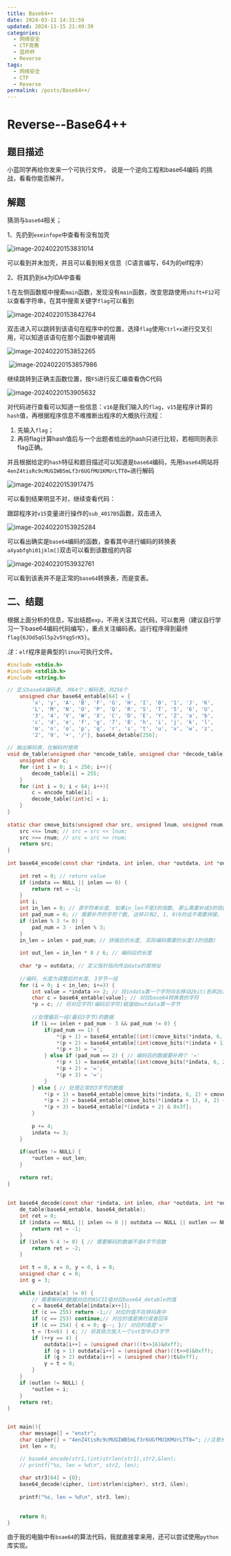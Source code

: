 ```yaml
---
title: Base64++
date: 2024-03-11 14:31:59
updated: 2024-11-15 21:49:39
categories:
  - 网络安全
  - CTF竞赛
  - 蓝桥杯
  - Reverse
tags:
  - 网络安全
  - CTF
  - Reverse
permalink: /posts/Base64++/
---
```

# Reverse--Base64++

## 题目描述

小蓝同学再给你发来一个可执行文件， 说是一个逆向工程和base64编码
的挑战，看看你能否解开。

## 解题

猜测与`base64`相关；

1、先扔到`exeinfope`中查看有没有加壳

![image-20240220153831014](Base64++/image-20240220153831014.png)

可以看到并未加壳，并且可以看到相关信息（C语言编写，64为的elf程序）

2、将其扔到`64`为IDA中查看

1.在左侧函数框中搜索`main`函数，发现没有`main`函数，改变思路使用`shift+F12`可以查看字符串，在其中搜索关键字`flag`可以看到

![image-20240220153842764](Base64++/image-20240220153842764.png)

双击进入可以跳转到该语句在程序中的位置，选择`flag`使用`Ctrl+x`进行交叉引用，可以知道该语句在那个函数中被调用

![image-20240220153852265](Base64++/image-20240220153852265.png)

​    ![image-20240220153857986](Base64++/image-20240220153857986.png)

继续跳转到正确主函数位置，按`F5`进行反汇编查看伪C代码

![image-20240220153905632](Base64++/image-20240220153905632.png)

对代码进行查看可以知道一些信息：`v16`是我们输入的`flag`，`v15`是程序计算的`hash`值，再根据程序信息不难推断出程序的大概执行流程：

1. 先输入`flag`；
2. 再将flag计算hash值后与一个出题者给出的hash只进行比较，若相同则表示flag正确。

并且根据给定的`hash`特征和题目描述可以知道是`base64`编码，先用`base64`网站将`4enZ4tisRc9cMUGIWB5mLf3r6UGfMU1KMUrLTT0=`进行解码

![image-20240220153917475](Base64++/image-20240220153917475.png)

可以看到结果明显不对，继续查看代码：

跟踪程序对`v15`变量进行操作的`sub_4017B5`函数，双击进入

![image-20240220153925284](Base64++/image-20240220153925284.png)

可以看出确实是`base64`编码的函数，查看其中进行编码的转换表`aXyabfghi01jklm[]`双击可以看到该数组的内容

![image-20240220153932761](Base64++/image-20240220153932761.png)

可以看到该表并不是正常的`base64`转换表，而是变表。

## 二、结题

根据上面分析的信息，写出结题`exp`，不用关注其它代码，可以套用（建议自行学习一下base64编码代码编写），重点关注编码表。运行程序得到最终`flag{6JOd5qGl5p2v5Yqg5rK5}`。

*注*：`elf`程序是典型的`linux`可执行文件。

```c
#include <stdio.h>
#include <stdlib.h>
#include <string.h>

// 定义base64编码表, 共64个；解码表，共256个
    unsigned char base64_entable[64] = {
        'x', 'y', 'A', 'B', 'F', 'G', 'H', 'I', '0', '1', 'J', 'K', 
        'L', 'M', 'N', 'O', 'P', 'Q', 'R', 'S', 'T', '5', '6', 'U', 
        '3', '4', 'V', 'W', 'X', 'C', 'D', 'E', 'Y', 'Z', 'a', 'b', 
        'c', 'd', 'e', 'f', 'g', '7', '8', 'h', 'i', 'j', 'k', 'l', 
        'm', 'n', 'o', 'p', 'q', 'r', 's', 't', 'u', 'v', 'w', 'z', 
        '2', '9', '+', '/'}, base64_detable[256];
 
// 输出解码表，在解码时使用
void de_table(unsigned char *encode_table, unsigned char *decode_table){
    unsigned char c;
    for (int i = 0; i < 256; i++){
        decode_table[i] = 255;
    }
    for (int i = 0; i < 64; i++){
        c = encode_table[i];
        decode_table[(int)c] = i;
    }
}
 
static char cmove_bits(unsigned char src, unsigned lnum, unsigned rnum) {
    src <<= lnum; // src = src << lnum;
    src >>= rnum; // src = src >> rnum;
    return src;
}
 
int base64_encode(const char *indata, int inlen, char *outdata, int *outlen) {
 
    int ret = 0; // return value
    if (indata == NULL || inlen == 0) {
        return ret = -1;
    }
    int i;
    int in_len = 0; // 源字符串长度, 如果in_len不是3的倍数, 那么需要补成3的倍数
    int pad_num = 0; // 需要补齐的字符个数, 这样只有2, 1, 0(0的话不需要拼接, )
    if (inlen % 3 != 0) {
        pad_num = 3 - inlen % 3;
    }
    in_len = inlen + pad_num; // 拼接后的长度, 实际编码需要的长度(3的倍数)
 
    int out_len = in_len * 8 / 6; // 编码后的长度
 
    char *p = outdata; // 定义指针指向传出data的首地址
 
    //编码, 长度为调整后的长度, 3字节一组
    for (i = 0; i < in_len; i+=3) {
        int value = *indata >> 2; // 将indata第一个字符向右移动2bit(丢弃2bit)
        char c = base64_entable[value]; // 对应base64转换表的字符
        *p = c; // 将对应字符(编码后字符)赋值给outdata第一字节
 
        //处理最后一组(最后3字节)的数据
        if (i == inlen + pad_num - 3 && pad_num != 0) {
            if(pad_num == 1) {
                *(p + 1) = base64_entable[(int)(cmove_bits(*indata, 6, 2) + cmove_bits(*(indata + 1), 0, 4))];
                *(p + 2) = base64_entable[(int)cmove_bits(*(indata + 1), 4, 2)];
                *(p + 3) = '=';
            } else if (pad_num == 2) { // 编码后的数据要补两个 '='
                *(p + 1) = base64_entable[(int)cmove_bits(*indata, 6, 2)];
                *(p + 2) = '=';
                *(p + 3) = '=';
            }
        } else { // 处理正常的3字节的数据
            *(p + 1) = base64_entable[cmove_bits(*indata, 6, 2) + cmove_bits(*(indata + 1), 0, 4)];
            *(p + 2) = base64_entable[cmove_bits(*(indata + 1), 4, 2) + cmove_bits(*(indata + 2), 0, 6)];
            *(p + 3) = base64_entable[*(indata + 2) & 0x3f];
        }
 
        p += 4;
        indata += 3;
    }
 
    if(outlen != NULL) {
        *outlen = out_len;
    }
 
    return ret;
}
 
 
int base64_decode(const char *indata, int inlen, char *outdata, int *outlen) {
    de_table(base64_entable, base64_detable);
    int ret = 0;
    if (indata == NULL || inlen <= 0 || outdata == NULL || outlen == NULL) {
        return ret = -1;
    }
    if (inlen % 4 != 0) { // 需要解码的数据不是4字节倍数
        return ret = -2;
    }
 
    int t = 0, x = 0, y = 0, i = 0;
    unsigned char c = 0;
    int g = 3;
 
    while (indata[x] != 0) {
        // 需要解码的数据对应的ASCII值对应base64_detable的值
        c = base64_detable[indata[x++]];
        if (c == 255) return -1;// 对应的值不在转码表中
        if (c == 253) continue;// 对应的值是换行或者回车
        if (c == 254) { c = 0; g--; }// 对应的值是'='
        t = (t<<6) | c; // 将其依次放入一个int型中占3字节
        if (++y == 4) {
            outdata[i++] = (unsigned char)((t>>16)&0xff);
            if (g > 1) outdata[i++] = (unsigned char)((t>>8)&0xff);
            if (g > 2) outdata[i++] = (unsigned char)(t&0xff);
            y = t = 0;
        }
    }
    if (outlen != NULL) {
        *outlen = i;
    }
    return ret;
}


int main(){
    char message[] = "enstr";
    char cipher[] = "4enZ4tisRc9cMUGIWB5mLf3r6UGfMU1KMUrLTT0="; //注意长度要给够
    int len = 0;

    // base64_encode(str1,(int)strlen(str1),str2,&len);
    // printf("%s, len = %d\n", str2, len);
    
    char str3[64] = {0};
    base64_decode(cipher, (int)strlen(cipher), str3, &len);
    
    printf("%s, len = %d\n", str3, len);
    
    
    return 0;
}
```

由于我的电脑中有`bsae64`的算法代码，我就直接拿来用，还可以尝试使用`python`库实现。

